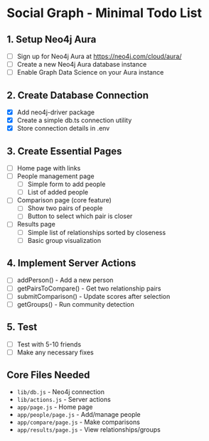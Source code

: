 # Social Graph - Minimal Todo List

## 1. Setup Neo4j Aura
- [ ] Sign up for Neo4j Aura at https://neo4j.com/cloud/aura/
- [ ] Create a new Neo4j Aura database instance
- [ ] Enable Graph Data Science on your Aura instance

## 2. Create Database Connection
- [x] Add neo4j-driver package
- [x] Create a simple db.ts connection utility
- [x] Store connection details in .env

## 3. Create Essential Pages
- [ ] Home page with links
- [ ] People management page
  - [ ] Simple form to add people
  - [ ] List of added people
- [ ] Comparison page (core feature)
  - [ ] Show two pairs of people
  - [ ] Button to select which pair is closer
- [ ] Results page
  - [ ] Simple list of relationships sorted by closeness
  - [ ] Basic group visualization

## 4. Implement Server Actions
- [ ] addPerson() - Add a new person
- [ ] getPairsToCompare() - Get two relationship pairs
- [ ] submitComparison() - Update scores after selection
- [ ] getGroups() - Run community detection

## 5. Test
- [ ] Test with 5-10 friends
- [ ] Make any necessary fixes

## Core Files Needed
- `lib/db.js` - Neo4j connection
- `lib/actions.js` - Server actions
- `app/page.js` - Home page
- `app/people/page.js` - Add/manage people
- `app/compare/page.js` - Make comparisons
- `app/results/page.js` - View relationships/groups
